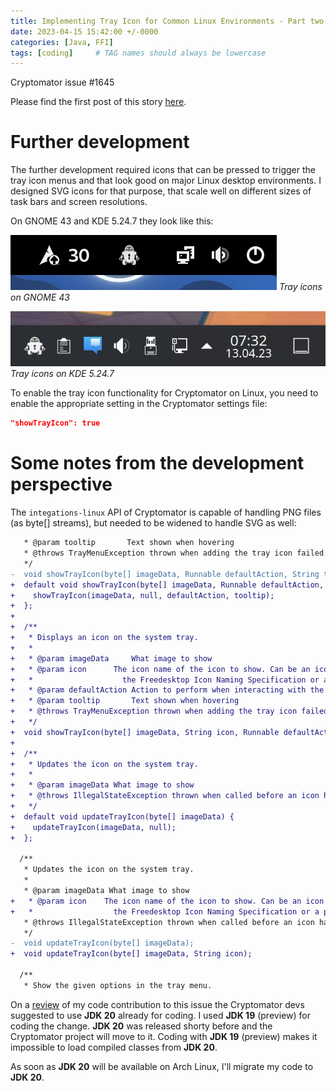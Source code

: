 ```yaml
---
title: Implementing Tray Icon for Common Linux Environments - Part two
date: 2023-04-15 15:42:00 +/-0000
categories: [Java, FFI]
tags: [coding]     # TAG names should always be lowercase
---
```

Cryptomator issue #1645

Please find the first post of this story [here](https://blog.purejava.org/posts/issue1645/).

# Further development
The further development required icons that can be pressed to trigger the tray icon menus and that look good on major Linux desktop environments. I designed SVG icons for that purpose, that scale well on different sizes of task bars and screen resolutions.

On GNOME 43 and KDE 5.24.7 they look like this:

![GNOME-TrayIcons](/assets/gnome43.png)
_Tray icons on GNOME 43_

![KDE-TrayIcons](/assets/kde524.png)
_Tray icons on KDE 5.24.7_

To enable the tray icon functionality for Cryptomator on Linux, you need to enable the appropriate setting in the Cryptomator settings file:
```json
"showTrayIcon": true
```

# Some notes from the development perspective
The `integations-linux` API of Cryptomator is capable of handling PNG files (as byte[] streams), but needed to be widened to handle SVG as well:
```diff
   * @param tooltip       Text shown when hovering
   * @throws TrayMenuException thrown when adding the tray icon failed
   */
-  void showTrayIcon(byte[] imageData, Runnable defaultAction, String tooltip) throws TrayMenuException;
+  default void showTrayIcon(byte[] imageData, Runnable defaultAction, String tooltip) throws TrayMenuException {
+    showTrayIcon(imageData, null, defaultAction, tooltip);
+  };
+
+  /**
+   * Displays an icon on the system tray.
+   *
+   * @param imageData     What image to show
+   * @param icon      The icon name of the icon to show. Can be an icon name following
+   *                    the Freedesktop Icon Naming Specification or a path to an icon file
+   * @param defaultAction Action to perform when interacting with the icon directly instead of its menu
+   * @param tooltip       Text shown when hovering
+   * @throws TrayMenuException thrown when adding the tray icon failed
+   */
+  void showTrayIcon(byte[] imageData, String icon, Runnable defaultAction, String tooltip) throws TrayMenuException;
+
+  /**
+   * Updates the icon on the system tray.
+   *
+   * @param imageData What image to show
+   * @throws IllegalStateException thrown when called before an icon has been added
+   */
+  default void updateTrayIcon(byte[] imageData) {
+    updateTrayIcon(imageData, null);
+  };

  /**
   * Updates the icon on the system tray.
   *
   * @param imageData What image to show
+   * @param icon    The icon name of the icon to show. Can be an icon name following
+   *                  the Freedesktop Icon Naming Specification or a path to an icon file
   * @throws IllegalStateException thrown when called before an icon has been added
   */
-  void updateTrayIcon(byte[] imageData);
+  void updateTrayIcon(byte[] imageData, String icon);

  /**
   * Show the given options in the tray menu.
```

On a [review](https://github.com/cryptomator/cryptomator/pull/2862) of my code contribution to this issue the Cryptomator devs suggested to use **JDK 20** already for coding. I used **JDK 19** (preview) for coding the change. **JDK 20** was released shorty before and the Cryptomator project will move to it.
Coding with **JDK 19** (preview) makes it impossible to load compiled classes from **JDK 20**.

As soon as **JDK 20** will be available on Arch Linux, I'll migrate my code to **JDK 20**.